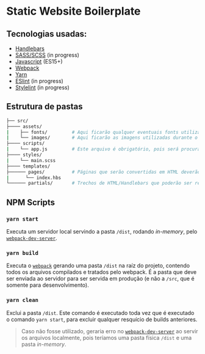 # Static Website Boilerplate

## Tecnologias usadas:

-   [Handlebars](https://handlebarsjs.com/)
-   [SASS/SCSS](https://sass-lang.com/) (in progress)
-   [Javascript](https://developer.mozilla.org/en-US/docs/Web/JavaScript/Reference) (ES15+)
-   [Webpack](https://github.com/webpack/webpack)
-   [Yarn](https://yarnpkg.com/en/)
-   [ESlint](https://eslint.org/) (in progress)
-   [Stylelint](https://stylelint.io/) (in progress)

## Estrutura de pastas

```bash
├── src/
├──── assets/
|    ├── fonts/         # Aqui ficarão qualquer eventuais fonts utilizadas
|    └── images/        # Aqui ficarão as imagens utilizadas durante o desenvolvimento
├──── scripts/
|    └── app.js         # Este arquivo é obrigatório, pois será procurado pelo webpack
├──── styles/
|    └── main.scss
├──── templates/
├────── pages/          # Páginas que serão convertidas em HTML deverão ser adicionadas nesta pasta
|      └── index.hbs
└────── partials/       # Trechos de HTML/Handlebars que poderão ser reutilizados
```

## NPM Scripts

### `yarn start`

Executa um servidor local servindo a pasta `/dist`, rodando _in-memory_, pelo [`webpack-dev-server`](https://github.com/webpack/webpack-dev-server).

### `yarn build`

Executa o [`webpack`](https://github.com/webpack/webpack) gerando uma pasta `/dist` na raíz do projeto, contendo todos os arquivos compilados e tratados pelo webpack. É a pasta que deve ser enviada ao servidor para ser servida em produção (e não a `/src`, que é somente para desenvolvimento).

### `yarn clean`

Exclui a pasta `/dist`. Este comando é executado toda vez que é executado o comando `yarn start`, para excluir qualquer resquício de builds anteriores.

> Caso não fosse utilizado, geraria erro no [`webpack-dev-server`](https://github.com/webpack/webpack-dev-server) ao servir os arquivos localmente, pois teríamos uma pasta física `/dist` e uma pasta _in-memory_.
